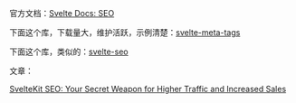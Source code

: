 
官方文档：[Svelte Docs: SEO](https://kit.svelte.dev/docs/seo)

下面这个库，下载量大，维护活跃，示例清楚：[svelte-meta-tags](https://github.com/oekazuma/svelte-meta-tags)

下面这个库，类似的：[svelte-seo](https://github.com/artiebits/svelte-seo)


文章：


[SvelteKit SEO: Your Secret Weapon for Higher Traffic and Increased Sales](https://www.okupter.com/blog/sveltekit-seo)



